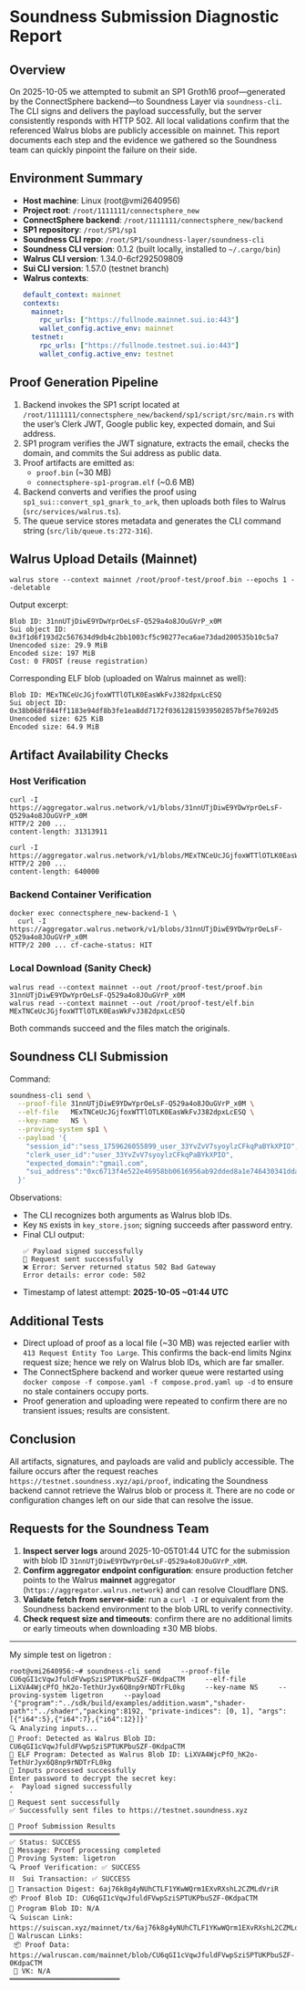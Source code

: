 # Soundness Submission Diagnostic Report

## Overview
On 2025-10-05 we attempted to submit an SP1 Groth16 proof—generated by the ConnectSphere backend—to Soundness Layer via `soundness-cli`. The CLI signs and delivers the payload successfully, but the server consistently responds with HTTP 502. All local validations confirm that the referenced Walrus blobs are publicly accessible on mainnet. This report documents each step and the evidence we gathered so the Soundness team can quickly pinpoint the failure on their side.

## Environment Summary
- **Host machine**: Linux (root@vmi2640956)
- **Project root**: `/root/1111111/connectsphere_new`
- **ConnectSphere backend**: `/root/1111111/connectsphere_new/backend`
- **SP1 repository**: `/root/SP1/sp1`
- **Soundness CLI repo**: `/root/SP1/soundness-layer/soundness-cli`
- **Soundness CLI version**: 0.1.2 (built locally, installed to `~/.cargo/bin`)
- **Walrus CLI version**: 1.34.0-6cf292509809
- **Sui CLI version**: 1.57.0 (testnet branch)
- **Walrus contexts**:
  ```yaml
  default_context: mainnet
  contexts:
    mainnet:
      rpc_urls: ["https://fullnode.mainnet.sui.io:443"]
      wallet_config.active_env: mainnet
    testnet:
      rpc_urls: ["https://fullnode.testnet.sui.io:443"]
      wallet_config.active_env: testnet
  ```

## Proof Generation Pipeline
1. Backend invokes the SP1 script located at `/root/1111111/connectsphere_new/backend/sp1/script/src/main.rs` with the user’s Clerk JWT, Google public key, expected domain, and Sui address.
2. SP1 program verifies the JWT signature, extracts the email, checks the domain, and commits the Sui address as public data.
3. Proof artifacts are emitted as:
   - `proof.bin` (~30 MB)
   - `connectsphere-sp1-program.elf` (~0.6 MB)
4. Backend converts and verifies the proof using `sp1_sui::convert_sp1_gnark_to_ark`, then uploads both files to Walrus (`src/services/walrus.ts`).
5. The queue service stores metadata and generates the CLI command string (`src/lib/queue.ts:272-316`).

## Walrus Upload Details (Mainnet)
```
walrus store --context mainnet /root/proof-test/proof.bin --epochs 1 --deletable
```
Output excerpt:
```
Blob ID: 31nnUTjDiwE9YDwYprOeLsF-Q529a4o8JOuGVrP_x0M
Sui object ID: 0x3f1d6f193d2c567634d9db4c2bb1003cf5c90277eca6ae73dad200535b10c5a7
Unencoded size: 29.9 MiB
Encoded size: 197 MiB
Cost: 0 FROST (reuse registration)
```
Corresponding ELF blob (uploaded on Walrus mainnet as well):
```
Blob ID: MExTNCeUcJGjfoxWTTlOTLK0EasWkFvJ382dpxLcESQ
Sui object ID: 0x38b068f844ff1183e94df8b3fe1ea8dd7172f03612815939502857bf5e7692d5
Unencoded size: 625 KiB
Encoded size: 64.9 MiB
```

## Artifact Availability Checks
### Host Verification
```
curl -I https://aggregator.walrus.network/v1/blobs/31nnUTjDiwE9YDwYprOeLsF-Q529a4o8JOuGVrP_x0M
HTTP/2 200 ...
content-length: 31313911

curl -I https://aggregator.walrus.network/v1/blobs/MExTNCeUcJGjfoxWTTlOTLK0EasWkFvJ382dpxLcESQ
HTTP/2 200 ...
content-length: 640000
```
### Backend Container Verification
```
docker exec connectsphere_new-backend-1 \
  curl -I https://aggregator.walrus.network/v1/blobs/31nnUTjDiwE9YDwYprOeLsF-Q529a4o8JOuGVrP_x0M
HTTP/2 200 ... cf-cache-status: HIT
```
### Local Download (Sanity Check)
```
walrus read --context mainnet --out /root/proof-test/proof.bin 31nnUTjDiwE9YDwYprOeLsF-Q529a4o8JOuGVrP_x0M
walrus read --context mainnet --out /root/proof-test/elf.bin   MExTNCeUcJGjfoxWTTlOTLK0EasWkFvJ382dpxLcESQ
```
Both commands succeed and the files match the originals.

## Soundness CLI Submission
Command:
```bash
soundness-cli send \
  --proof-file 31nnUTjDiwE9YDwYprOeLsF-Q529a4o8JOuGVrP_x0M \
  --elf-file   MExTNCeUcJGjfoxWTTlOTLK0EasWkFvJ382dpxLcESQ \
  --key-name   NS \
  --proving-system sp1 \
  --payload '{
    "session_id":"sess_1759626055899_user_33YvZvV7syoylzCFkqPaBYkXPIO",
    "clerk_user_id":"user_33YvZvV7syoylzCFkqPaBYkXPIO",
    "expected_domain":"gmail.com",
    "sui_address":"0xc6713f4e522e46958bb0616956ab92dded8a1e746430341dda1a86082c942b9e"
  }'
```
Observations:
- The CLI recognizes both arguments as Walrus blob IDs.
- Key `NS` exists in `key_store.json`; signing succeeds after password entry.
- Final CLI output:
  ```
  ✅ Payload signed successfully
  🚀 Request sent successfully
  ❌ Error: Server returned status 502 Bad Gateway
  Error details: error code: 502
  ```
- Timestamp of latest attempt: **2025-10-05 ~01:44 UTC**

## Additional Tests
- Direct upload of proof as a local file (~30 MB) was rejected earlier with `413 Request Entity Too Large`. This confirms the back-end limits Nginx request size; hence we rely on Walrus blob IDs, which are far smaller.
- The ConnectSphere backend and worker queue were restarted using `docker compose -f compose.yaml -f compose.prod.yaml up -d` to ensure no stale containers occupy ports.
- Proof generation and uploading were repeated to confirm there are no transient issues; results are consistent.

## Conclusion
All artifacts, signatures, and payloads are valid and publicly accessible. The failure occurs after the request reaches `https://testnet.soundness.xyz/api/proof`, indicating the Soundness backend cannot retrieve the Walrus blob or process it. There are no code or configuration changes left on our side that can resolve the issue.

## Requests for the Soundness Team
1. **Inspect server logs** around 2025-10-05T01:44 UTC for the submission with blob ID `31nnUTjDiwE9YDwYprOeLsF-Q529a4o8JOuGVrP_x0M`.
2. **Confirm aggregator endpoint configuration**: ensure production fetcher points to the Walrus **mainnet** aggregator (`https://aggregator.walrus.network`) and can resolve Cloudflare DNS.
3. **Validate fetch from server-side**: run a `curl -I` or equivalent from the Soundness backend environment to the blob URL to verify connectivity.
4. **Check request size and timeouts**: confirm there are no additional limits or early timeouts when downloading ±30 MB blobs.


-------------------------
My simple test on ligetron :
  ```
root@vmi2640956:~# soundness-cli send     --proof-file CU6qGI1cVqwJfuldFVwpSziSPTUKPbuSZF-0KdpaCTM     --elf-file LiXVA4WjcPfO_hK2o-TethUrJyx6Q8np9rNDTrFL0kg     --key-name NS     --proving-system ligetron     --payload '{"program":"../sdk/build/examples/addition.wasm","shader-path":"../shader","packing":8192, "private-indices": [0, 1], "args":[{"i64":5},{"i64":7},{"i64":12}]}'
🔍 Analyzing inputs...
📁 Proof: Detected as Walrus Blob ID: CU6qGI1cVqwJfuldFVwpSziSPTUKPbuSZF-0KdpaCTM
📁 ELF Program: Detected as Walrus Blob ID: LiXVA4WjcPfO_hK2o-TethUrJyx6Q8np9rNDTrFL0kg
  📂 Inputs processed successfully                                                                                                                                                                    Enter password to decrypt the secret key: 
  ✍️  Payload signed successfully                                                                                                                                                                     ⠁
  🚀 Request sent successfully                                                                                                                                                                        
✅ Successfully sent files to https://testnet.soundness.xyz

🎯 Proof Submission Results
═══════════════════════════
✅ Status: SUCCESS
📝 Message: Proof processing completed
🔧 Proving System: ligetron
🔍 Proof Verification: ✅ SUCCESS
⛓️  Sui Transaction: ✅ SUCCESS
🔗 Transaction Digest: 6aj76k8g4yNUhCTLF1YKwWQrm1EXvRXshL2CZMLdVriR
📦 Proof Blob ID: CU6qGI1cVqwJfuldFVwpSziSPTUKPbuSZF-0KdpaCTM
🔑 Program Blob ID: N/A
🔍 Suiscan Link: https://suiscan.xyz/mainnet/tx/6aj76k8g4yNUhCTLF1YKwWQrm1EXvRXshL2CZMLdVriR
🌊 Walruscan Links:
   📦 Proof Data: https://walruscan.com/mainnet/blob/CU6qGI1cVqwJfuldFVwpSziSPTUKPbuSZF-0KdpaCTM
   🔑 VK: N/A
═══════════════════════════
  ```

